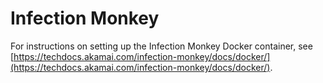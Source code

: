 # Infection Monkey

For instructions on setting up the Infection Monkey Docker container, see
[https://techdocs.akamai.com/infection-monkey/docs/docker/](https://techdocs.akamai.com/infection-monkey/docs/docker/).
